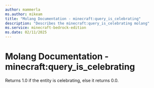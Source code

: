 ```yaml
---
author: mammerla
ms.author: mikeam
title: "Molang Documentation - minecraft:query_is_celebrating"
description: "Describes the minecraft:query_is_celebrating molang"
ms.service: minecraft-bedrock-edition
ms.date: 02/11/2025 
---
```


# Molang Documentation - minecraft:query_is_celebrating

Returns 1.0 if the entity is celebrating, else it returns 0.0.
